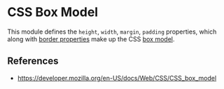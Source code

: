 # CSS Box Model

This module defines the `height`, `width`, `margin`, `padding` properties, which along with [border properties](https://developer.mozilla.org/en-US/docs/Web/CSS/CSS_backgrounds_and_borders) make up the CSS [box model](https://developer.mozilla.org/en-US/docs/Web/CSS/CSS_box_model/Introduction_to_the_CSS_box_model).

## References

- https://developer.mozilla.org/en-US/docs/Web/CSS/CSS_box_model
